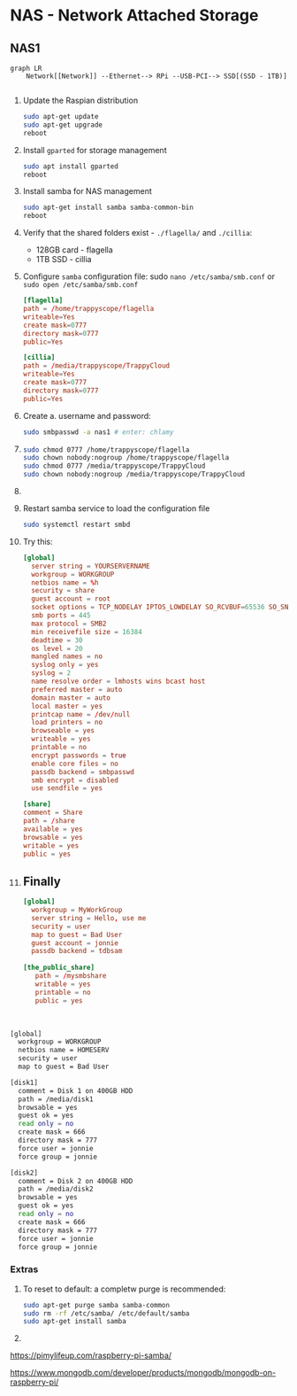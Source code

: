 # NAS - Network Attached Storage



## NAS1

```mermaid
graph LR
	Network[[Network]] --Ethernet--> RPi --USB-PCI--> SSD[(SSD - 1TB)]
  																 
```

1. Update the Raspian distribution

	```bash
	sudo apt-get update
	sudo apt-get upgrade
	reboot
	```

2. Install `gparted` for storage management
	```bash
	sudo apt install gparted
	reboot
	```

3. Install samba for NAS management

	```bash
	sudo apt-get install samba samba-common-bin
	reboot
	```

4. Verify that the shared folders exist - `./flagella/` and `./cillia`:

	+ 128GB card - flagella
	+ 1TB SSD - cillia

5. Configure `samba` configuration file: sudo `nano /etc/samba/smb.conf` or `sudo open /etc/samba/smb.conf`
	```toml
	[flagella]
	path = /home/trappyscope/flagella
	writeable=Yes
	create mask=0777
	directory mask=0777
	public=Yes
	
	[cillia]
	path = /media/trappyscope/TrappyCloud
	writeable=Yes
	create mask=0777
	directory mask=0777
	public=Yes
	```

6. Create a. username and password:
	```bash
	sudo smbpasswd -a nas1 # enter: chlamy
	```

7. 
	```bash
	sudo chmod 0777 /home/trappyscope/flagella
	sudo chown nobody:nogroup /home/trappyscope/flagella
	sudo chmod 0777 /media/trappyscope/TrappyCloud
	sudo chown nobody:nogroup /media/trappyscope/TrappyCloud
	```

8. 

9. Restart samba service to load the configuration file
	```bash
	sudo systemctl restart smbd
	```

10. Try this:
	```toml
	[global]
	  server string = YOURSERVERNAME
	  workgroup = WORKGROUP
	  netbios name = %h
	  security = share
	  guest account = root
	  socket options = TCP_NODELAY IPTOS_LOWDELAY SO_RCVBUF=65536 SO_SNDBUF=65536
	  smb ports = 445
	  max protocol = SMB2
	  min receivefile size = 16384
	  deadtime = 30
	  os level = 20
	  mangled names = no
	  syslog only = yes
	  syslog = 2
	  name resolve order = lmhosts wins bcast host
	  preferred master = auto
	  domain master = auto
	  local master = yes
	  printcap name = /dev/null
	  load printers = no
	  browseable = yes
	  writeable = yes
	  printable = no
	  encrypt passwords = true
	  enable core files = no
	  passdb backend = smbpasswd
	  smb encrypt = disabled
	  use sendfile = yes
	
	[share]
	comment = Share
	path = /share
	available = yes
	browsable = yes
	writable = yes
	public = yes
	```

11. ## Finally

	```toml
	[global]
	  workgroup = MyWorkGroup
	  server string = Hello, use me
	  security = user
	  map to guest = Bad User
	  guest account = jonnie
	  passdb backend = tdbsam
	  
	[the_public_share]
	   path = /mysmbshare
	   writable = yes
	   printable = no
	   public = yes
	```

​	

```bash
[global]
  workgroup = WORKGROUP
  netbios name = HOMESERV
  security = user
  map to guest = Bad User

[disk1]
  comment = Disk 1 on 400GB HDD
  path = /media/disk1
  browsable = yes
  guest ok = yes
  read only = no
  create mask = 666
  directory mask = 777
  force user = jonnie
  force group = jonnie

[disk2]
  comment = Disk 2 on 400GB HDD
  path = /media/disk2
  browsable = yes
  guest ok = yes
  read only = no
  create mask = 666
  directory mask = 777
  force user = jonnie
  force group = jonnie
```



### Extras

1. To reset to default: a completw purge is recommended:

	```bash
	sudo apt-get purge samba samba-common
	sudo rm -rf /etc/samba/ /etc/default/samba
	sudo apt-get install samba
	```

2. 



https://pimylifeup.com/raspberry-pi-samba/

https://www.mongodb.com/developer/products/mongodb/mongodb-on-raspberry-pi/



